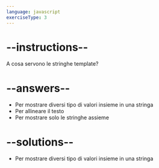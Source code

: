 ```yaml
---
language: javascript
exerciseType: 3
---
```


# --instructions--

A cosa servono le stringhe template?

# --answers--

- Per mostrare diversi tipo di valori insieme in una stringa
- Per allineare il testo
- Per mostrare solo le stringhe assieme

# --solutions--

- Per mostrare diversi tipo di valori insieme in una stringa
